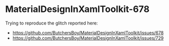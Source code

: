 # MaterialDesignInXamlToolkit-678

Trying to reproduce the glitch reported here:

- https://github.com/ButchersBoy/MaterialDesignInXamlToolkit/issues/678
- https://github.com/ButchersBoy/MaterialDesignInXamlToolkit/issues/729
